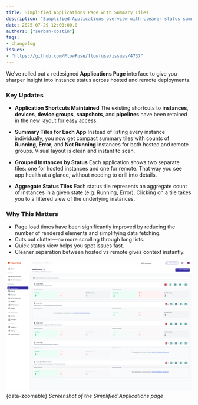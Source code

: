 ```yaml
---
title: Simplified Applications Page with Summary Tiles
description: "Simplified Applications overview with clearer status summaries for hosted and remote instances"
date: 2025-07-29 12:00:00.0
authors: ["serban-costin"]
tags:
- changelog
issues:
- "https://github.com/FlowFuse/flowfuse/issues/4737"
---
```


We’ve rolled out a redesigned **Applications Page** interface to give you sharper insight into instance status across hosted and remote deployments.

### Key Updates

* **Application Shortcuts Maintained**
  The existing shortcuts to **instances**, **devices**, **device groups**, **snapshots**, and **pipelines** have been retained in the new layout for easy access.

* **Summary Tiles for Each App**
  Instead of listing every instance individually, you now get compact summary tiles with counts of **Running**, **Error**, and **Not Running** instances for both hosted and remote groups. Visual layout is clean and instant to scan.

* **Grouped Instances by Status**
  Each application shows two separate tiles: one for hosted instances and one for remote. That way you see app health at a glance, without needing to drill into details.

* **Aggregate Status Tiles**
  Each status tile represents an aggregate count of instances in a given state (e.g. Running, Error). Clicking on a tile takes you to a filtered view of the underlying instances.

### Why This Matters

* Page load times have been significantly improved by reducing the number of rendered elements and simplifying data fetching.
* Cuts out clutter—no more scrolling through long lists.
* Quick status view helps you spot issues fast.
* Cleaner separation between hosted vs remote gives context instantly.

![Screenshot of the Simplified Applications page](./images/simplified-applications.png){data-zoomable}
_Screenshot of the Simplified Applications page_
